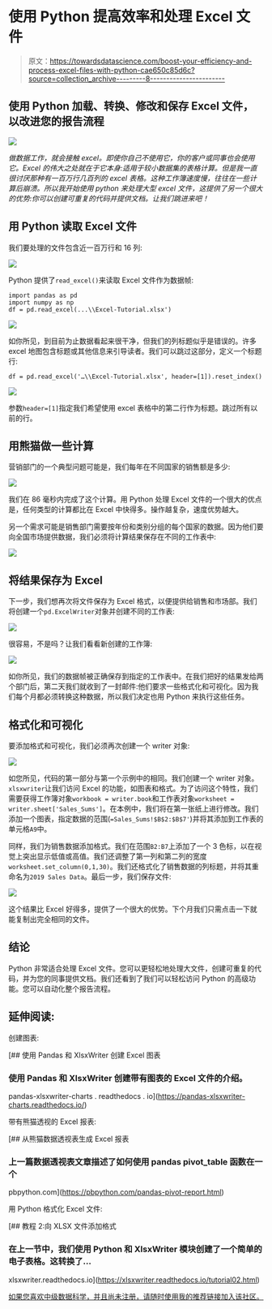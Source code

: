 # 使用 Python 提高效率和处理 Excel 文件

> 原文：<https://towardsdatascience.com/boost-your-efficiency-and-process-excel-files-with-python-cae650c85d6c?source=collection_archive---------8----------------------->

## 使用 Python 加载、转换、修改和保存 Excel 文件，以改进您的报告流程

![](img/8a9d0c9a08897332fa0bab82227a98aa.png)

*做数据工作，就会接触 excel。即使你自己不使用它，你的客户或同事也会使用它。Excel 的伟大之处就在于它本身:适用于较小数据集的表格计算。但是我一直很讨厌那种有一百万行几百列的 excel 表格。这种工作簿速度慢，往往在一些计算后崩溃。所以我开始使用 python 来处理大型 excel 文件，这提供了另一个很大的优势:你可以创建可重复的代码并提供文档。让我们跳进来吧！*

## 用 Python 读取 Excel 文件

我们要处理的文件包含近一百万行和 16 列:

![](img/bd120fe2ef1a4542c1d87e67893f8183.png)

Python 提供了`read_excel()`来读取 Excel 文件作为数据帧:

```
import pandas as pd
import numpy as np
df = pd.read_excel(...\\Excel-Tutorial.xlsx')
```

![](img/7143289db92afb123672268f7edce0b0.png)

如你所见，到目前为止数据看起来很干净，但我们的列标题似乎是错误的。许多 excel 地图包含标题或其他信息来引导读者。我们可以跳过这部分，定义一个标题行:

```
df = pd.read_excel('…\\Excel-Tutorial.xlsx', header=[1]).reset_index()
```

![](img/a6fb48fe30a50f74a3762184dfe5c604.png)

参数`header=[1]`指定我们希望使用 excel 表格中的第二行作为标题。跳过所有以前的行。

## 用熊猫做一些计算

营销部门的一个典型问题可能是，我们每年在不同国家的销售额是多少:

![](img/a310ad54109a04118ae561aba10cf716.png)

我们在 86 毫秒内完成了这个计算。用 Python 处理 Excel 文件的一个很大的优点是，任何类型的计算都比在 Excel 中快得多。操作越复杂，速度优势越大。

另一个需求可能是销售部门需要按年份和类别分组的每个国家的数据。因为他们要向全国市场提供数据，我们必须将计算结果保存在不同的工作表中:

![](img/1c968d14fd3fd0f3649e95eed0e172cd.png)

## 将结果保存为 Excel

下一步，我们想再次将文件保存为 Excel 格式，以便提供给销售和市场部。我们将创建一个`pd.ExcelWriter`对象并创建不同的工作表:

![](img/0d9fedade655c296a1db4eaf3169221a.png)

很容易，不是吗？让我们看看新创建的工作簿:

![](img/d33fe56b0d858e5ad408e687c0e48b64.png)

如你所见，我们的数据帧被正确保存到指定的工作表中。在我们把好的结果发给两个部门后，第二天我们就收到了一封邮件:他们要求一些格式化和可视化。因为我们每个月都必须转换这种数据，所以我们决定也用 Python 来执行这些任务。

## 格式化和可视化

要添加格式和可视化，我们必须再次创建一个 writer 对象:

![](img/ea819672a2ab3f3660daff4d64e048e1.png)

如您所见，代码的第一部分与第一个示例中的相同。我们创建一个 writer 对象。`xlsxwriter`让我们访问 Excel 的功能，如图表和格式。为了访问这个特性，我们需要获得工作簿对象`workbook = writer.book`和工作表对象`worksheet = writer.sheet['Sales_Sums']`。在本例中，我们将在第一张纸上进行修改。我们添加一个图表，指定数据的范围(`=Sales_Sums!$B$2:$B$7'`)并将其添加到工作表的单元格`A9`中。

同样，我们为销售数据添加格式。我们在范围`B2:B7`上添加了一个 3 色标，以在视觉上突出显示低值或高值。我们还调整了第一列和第二列的宽度`worksheet.set_column(0,1,30)`。我们还格式化了销售数据的列标题，并将其重命名为`2019 Sales Data`。最后一步，我们保存文件:

![](img/a93307f21724831498aa512875a7a9b9.png)

这个结果比 Excel 好得多，提供了一个很大的优势。下个月我们只需点击一下就能复制出完全相同的文件。

## 结论

Python 非常适合处理 Excel 文件。您可以更轻松地处理大文件，创建可重复的代码，并为您的同事提供文档。我们还看到了我们可以轻松访问 Python 的高级功能。您可以自动化整个报告流程。

## 延伸阅读:

创建图表:

 [## 使用 Pandas 和 XlsxWriter 创建 Excel 图表

### 使用 Pandas 和 XlsxWriter 创建带有图表的 Excel 文件的介绍。

pandas-xlsxwriter-charts . readthedocs . io](https://pandas-xlsxwriter-charts.readthedocs.io/) 

带有熊猫透视的 Excel 报表:

[](https://pbpython.com/pandas-pivot-report.html) [## 从熊猫数据透视表生成 Excel 报表

### 上一篇数据透视表文章描述了如何使用 pandas pivot_table 函数在一个

pbpython.com](https://pbpython.com/pandas-pivot-report.html) 

用 Python 格式化 Excel 文件:

 [## 教程 2:向 XLSX 文件添加格式

### 在上一节中，我们使用 Python 和 XlsxWriter 模块创建了一个简单的电子表格。这转换了…

xlsxwriter.readthedocs.io](https://xlsxwriter.readthedocs.io/tutorial02.html) 

[如果您喜欢中级数据科学，并且尚未注册，请随时使用我的推荐链接加入该社区。](https://medium.com/@droste.benedikt/membership)